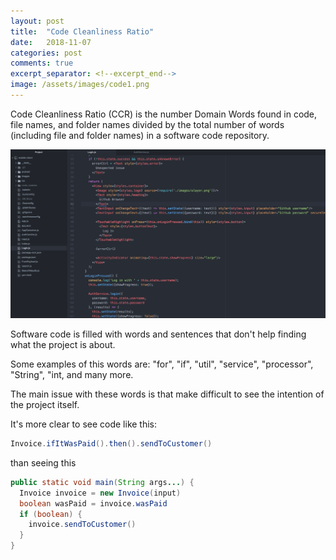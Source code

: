 ```yaml
---
layout: post
title:  "Code Cleanliness Ratio"
date:   2018-11-07
categories: post
comments: true
excerpt_separator: <!--excerpt_end-->
image: /assets/images/code1.png
---
```


Code Cleanliness Ratio (CCR) is the number Domain Words found
in code, file names, and folder names 
divided by the total number of words (including file and folder
names) in a software code repository.

<!--excerpt_end-->
![Required](/assets/images/code1.png)

Software code is filled with words and sentences that don't help
finding what the project is about.

Some examples of this words are: "for", "if", "util", "service",
"processor", "String", "int, and many more.

The main issue with these words is that make difficult to see
the intention of the project itself.

It's more clear to see code like this:

```java
Invoice.ifItWasPaid().then().sendToCustomer()
```

than seeing this

```java
public static void main(String args...) {
  Invoice invoice = new Invoice(input)
  boolean wasPaid = invoice.wasPaid
  if (boolean) {
    invoice.sendToCustomer()
  }
}
```